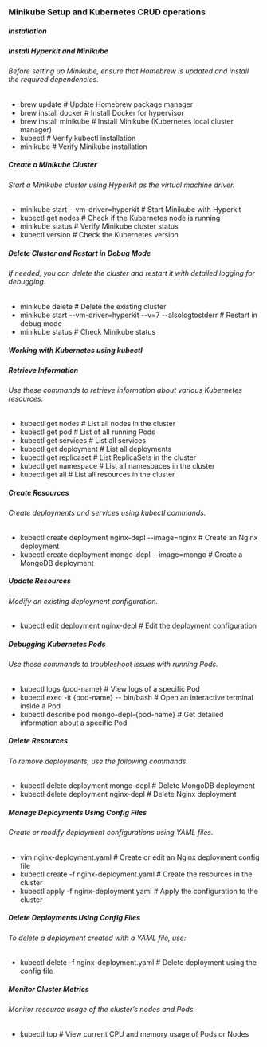 ### Minikube Setup and Kubernetes CRUD operations

##### Installation

##### Install Hyperkit and Minikube
###### Before setting up Minikube, ensure that Homebrew is updated and install the required dependencies.
- brew update                             # Update Homebrew package manager
- brew install docker                     # Install Docker for hypervisor
- brew install minikube                   # Install Minikube (Kubernetes local cluster manager)
- kubectl                                 # Verify kubectl installation
- minikube                                # Verify Minikube installation

##### Create a Minikube Cluster
###### Start a Minikube cluster using Hyperkit as the virtual machine driver.
- minikube start --vm-driver=hyperkit     # Start Minikube with Hyperkit
- kubectl get nodes                       # Check if the Kubernetes node is running
- minikube status                         # Verify Minikube cluster status
- kubectl version                         # Check the Kubernetes version

##### Delete Cluster and Restart in Debug Mode
###### If needed, you can delete the cluster and restart it with detailed logging for debugging.
- minikube delete                         # Delete the existing cluster
- minikube start --vm-driver=hyperkit --v=7 --alsologtostderr # Restart in debug mode
- minikube status                         # Check Minikube status

##### Working with Kubernetes using kubectl
##### Retrieve Information
###### Use these commands to retrieve information about various Kubernetes resources.
- kubectl get nodes                       # List all nodes in the cluster
- kubectl get pod                         # List of all running Pods
- kubectl get services                    # List all services
- kubectl get deployment                  # List all deployments
- kubectl get replicaset                  # List ReplicaSets in the cluster
- kubectl get namespace                   # List all namespaces in the cluster
- kubectl get all                         # List all resources in the cluster

##### Create Resources
###### Create deployments and services using kubectl commands.
- kubectl create deployment nginx-depl --image=nginx # Create an Nginx deployment
- kubectl create deployment mongo-depl --image=mongo # Create a MongoDB deployment

##### Update Resources
###### Modify an existing deployment configuration.
- kubectl edit deployment nginx-depl      # Edit the deployment configuration

##### Debugging Kubernetes Pods
###### Use these commands to troubleshoot issues with running Pods.
- kubectl logs {pod-name}                 # View logs of a specific Pod
- kubectl exec -it {pod-name} -- bin/bash # Open an interactive terminal inside a Pod
- kubectl describe pod mongo-depl-{pod-name}  # Get detailed information about a specific Pod

##### Delete Resources
###### To remove deployments, use the following commands.
- kubectl delete deployment mongo-depl    # Delete MongoDB deployment
- kubectl delete deployment nginx-depl    # Delete Nginx deployment

##### Manage Deployments Using Config Files
###### Create or modify deployment configurations using YAML files.
- vim nginx-deployment.yaml               # Create or edit an Nginx deployment config file
- kubectl create -f nginx-deployment.yaml # Create the resources in the cluster
- kubectl apply -f nginx-deployment.yaml  # Apply the configuration to the cluster

##### Delete Deployments Using Config Files
###### To delete a deployment created with a YAML file, use:
- kubectl delete -f nginx-deployment.yaml # Delete deployment using the config file

##### Monitor Cluster Metrics
###### Monitor resource usage of the cluster’s nodes and Pods.
- kubectl top                             # View current CPU and memory usage of Pods or Nodes
